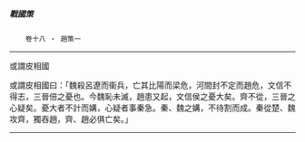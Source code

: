 

##### 戰國策
　　`卷十八 ‧ 趙策一`

* * *

或謂皮相國

或謂皮相國曰：「魏殺呂遼而衞兵，亡其比陽而梁危，河間封不定而趙危，文信不得志，三晉倍之憂也。今魏恥未滅，趙患又起，文信侯之憂大矣。齊不從，三晉之心疑矣。憂大者不計而媾，心疑者事秦急。秦、魏之媾，不待割而成。秦從楚、魏攻齊，獨吞趙，齊、趙必俱亡矣。」

* * *

